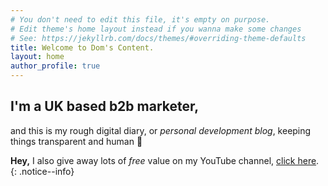 ```yaml
---
# You don't need to edit this file, it's empty on purpose.
# Edit theme's home layout instead if you wanna make some changes
# See: https://jekyllrb.com/docs/themes/#overriding-theme-defaults
title: Welcome to Dom's Content.
layout: home
author_profile: true
---
```


## I'm a UK based b2b marketer, 

and this is my rough digital diary, or *personal development blog*, keeping things transparent and human 🧘

  **Hey,** I also give away lots of *free* value on my YouTube channel, [click here](https://youtube.com/@doms-content). 
  {: .notice--info}
  
